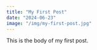 ```yaml
---
title: "My First Post"
date: "2024-06-23"
image: "/img/my-first-post.jpg"
---
```


This is the body of my first post.
